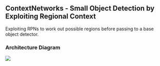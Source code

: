 ## ContextNetworks - Small Object Detection by Exploiting Regional Context

Exploiting RPNs to work out possible regions before passing to a base object detector.

### Architecture Diagram

<img src="imgs/arch.png">